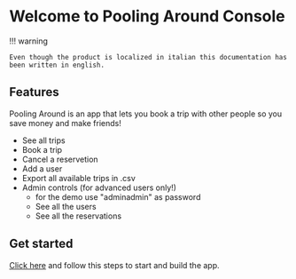 # Welcome to Pooling Around Console

!!! warning

    Even though the product is localized in italian this documentation has been written in english.


## Features

Pooling Around is an app that lets you book a trip with other people so you save money and make friends!

- See all trips
- Book a trip
- Cancel a reservetion
- Add a user
- Export all available trips in .csv
- Admin controls (for advanced users only!)
    - for the demo use "adminadmin" as password
    - See all the users
    - See all the reservations

## Get started 

[Click here](./installation.md) and follow this steps to start and build the app.

